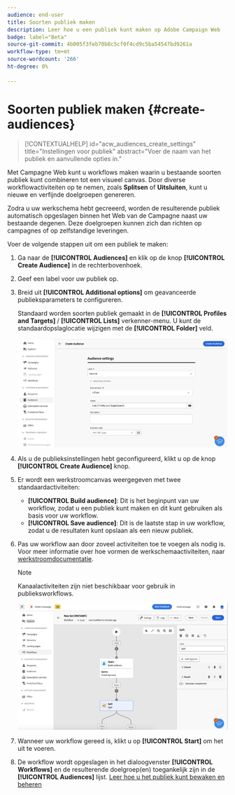 ```yaml
---
audience: end-user
title: Soorten publiek maken
description: Leer hoe u een publiek kunt maken op Adobe Campaign Web
badge: label="Beta"
source-git-commit: 4b005f3feb70b8c5cf0f4cd9c5ba54547bd9261a
workflow-type: tm+mt
source-wordcount: '266'
ht-degree: 0%

---
```



# Soorten publiek maken {#create-audiences}


>[!CONTEXTUALHELP]
>id="acw_audiences_create_settings"
>title="Instellingen voor publiek"
>abstract="Voer de naam van het publiek en aanvullende opties in."

Met Campagne Web kunt u workflows maken waarin u bestaande soorten publiek kunt combineren tot een visueel canvas. Door diverse workflowactiviteiten op te nemen, zoals **Splitsen** of **Uitsluiten**, kunt u nieuwe en verfijnde doelgroepen genereren.

Zodra u uw werkschema hebt gecreeerd, worden de resulterende publiek automatisch opgeslagen binnen het Web van de Campagne naast uw bestaande degenen. Deze doelgroepen kunnen zich dan richten op campagnes of op zelfstandige leveringen.

Voer de volgende stappen uit om een publiek te maken:

1. Ga naar de **[!UICONTROL Audiences]** en klik op de knop **[!UICONTROL Create Audience]** in de rechterbovenhoek.
1. Geef een label voor uw publiek op.
1. Breid uit **[!UICONTROL Additional options]** om geavanceerde publieksparameters te configureren.

   Standaard worden soorten publiek gemaakt in de **[!UICONTROL Profiles and Targets]** / **[!UICONTROL Lists]** verkenner-menu. U kunt de standaardopslaglocatie wijzigen met de **[!UICONTROL Folder]** veld.

   ![](assets/audiences-settings.png)

1. Als u de publieksinstellingen hebt geconfigureerd, klikt u op de knop **[!UICONTROL Create Audience]** knop.

1. Er wordt een werkstroomcanvas weergegeven met twee standaardactiviteiten:

   * **[!UICONTROL Build audience]**: Dit is het beginpunt van uw workflow, zodat u een publiek kunt maken en dit kunt gebruiken als basis voor uw workflow.
   * **[!UICONTROL Save audience]**: Dit is de laatste stap in uw workflow, zodat u de resultaten kunt opslaan als een nieuw publiek.

1. Pas uw workflow aan door zoveel activiteiten toe te voegen als nodig is. Voor meer informatie over hoe vormen de werkschemaactiviteiten, naar [werkstroomdocumentatie](../workflows/activities/about-activities.md).

   >[!NOTE]
   >
   >Kanaalactiviteiten zijn niet beschikbaar voor gebruik in publieksworkflows.

   ![](assets/audience-creation-canvas.png)

1. Wanneer uw workflow gereed is, klikt u op **[!UICONTROL Start]** om het uit te voeren.

1. De workflow wordt opgeslagen in het dialoogvenster **[!UICONTROL Workflows]** en de resulterende doelgroep(en) toegankelijk zijn in de **[!UICONTROL Audiences]** lijst. [Leer hoe u het publiek kunt bewaken en beheren](access-audiences.md)
